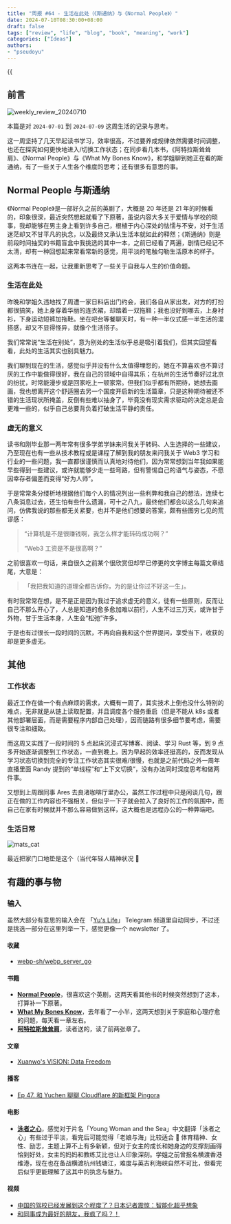 ```yaml
---
title: "周报 #64 - 生活在此处（《斯通纳》与《Normal People》）"
date: 2024-07-10T08:30:00+08:00
draft: false
tags: ["review", "life", "blog", "book", "meaning", "work"]
categories: ["Ideas"]
authors:
- "pseudoyu"
---
```


{{<audio src="audios/photograph.mp3" caption="《Photograph - Ed Sheeran》" >}}

## 前言

![weekly_review_20240710](https://image.pseudoyu.com/images/weekly_review_20240710.png)

本篇是对 `2024-07-01` 到 `2024-07-09` 这周生活的记录与思考。

这一周坚持了几天早起读书学习，效率很高，不过要养成规律依然需要时间调整，也还在探究如何更快地进入/切换工作状态；在同步看几本书，《阿特拉斯耸耸肩》、《Normal People》与《What My Bones Know》，和学姐聊到她正在看的斯通纳，有了一些关于人生各个维度的思考；还有很多有意思的事。

## Normal People 与斯通纳

《Normal People》是一部好久之前的英剧了，大概是 20 年还是 21 年的时候看的，印象很深，最近突然想起就看了下原著，虽说内容大多关于爱情与学校的琐事，我却能够在男主身上看到许多自己，根植于内心深处的怯懦与不安，对于生活迷茫却又不甘平凡的执念，以及最终又承认生活本就如此的释然；《斯通纳》则是前段时间抽奖的书籍盲盒中我挑选的其中一本，之前已经看了两遍，剧情已经记不太清，却有一种回想起来常看常新的感觉，用平淡的笔触勾勒生活原本的样子。

这两本书连在一起，让我重新思考了一些关于自我与人生的价值命题。

### 生活在此处

昨晚和学姐久违地找了周遭一家日料店出门约会，我们各自从家出发，对方的打扮都很搞笑，她上身穿着华丽的连衣裙，却踏着一双拖鞋；我也没好到哪去，上身衬衫，下身运动短裤加拖鞋。坐在吧台等餐聊天时，有一种一半仪式感一半生活的混搭感，却又不显得怪异，就像个生活搭子。

我们常常说“生活在别处”，意为别处的生活似乎总是吸引着我们，但其实回望看看，此处的生活其实也别具魅力。

我们聊到现在的生活，感觉似乎并没有什么太值得埋怨的，她在不算喜欢也不算讨厌的工作中能做得很好，我在自己的领域中自得其乐；在杭州的生活节奏好过北京的纷扰，时常能漫步或是回家吃上一顿家常。但我们似乎都有所期待，她想去画画，我也想离开这个舒适圈去另一个国度开启新的生活篇章，只是这种期待被还不错的生活现状所掩盖，反倒有些难以抽身了，毕竟没有现实需求驱动的决定总是会更难一些的，似乎自己总要背负着打破生活平静的责任。

### 虚无的意义

读书和刚毕业那一两年常有很多学弟学妹来问我关于转码、人生选择的一些建议，乃至现在也有一些从技术教程或是课程了解到我的朋友来问我关于 Web3 学习和行业的一些问题，我一直都很谨慎而认真地对待他们，因为常常想到当年我如果能早些得到一些建议，或许就能够少走一些弯路，但有警惕自己的语气与姿态，不愿因幸存者偏差而变得“好为人师”。

于是常常条分缕析地根据他们每个人的情况列出一些利弊和我自己的想法，连续七八条消息过去，还生怕有些什么遗漏，可十之八九，最终他们都会以这么几句来追问，仿佛我说的那些都无关紧要，也并不是他们想要的答案，颇有些图穷匕见的荒谬感：

> “计算机是不是很赚钱啊，我怎么样才能转码成功啊？”
>
> “Web3 工资是不是很高啊？”

之前很喜欢一句话，来自很久之前某个很欣赏但却早已停更的文字博主每篇文章结尾，大意是：

> 「我把我知道的道理全都告诉你，为的是让你过不好这一生」。

有时我常常在想，是不是正是因为我过于追求虚无的意义，徒有一些原则，反而让自己不那么开心了，人总是知道的愈多愈加难以前行，人生不过三万天，或许甘于外物，甘于生活本身，人生会“松弛”许多。

于是也有过很长一段时间的沉默，不再向自我和这个世界提问，享受当下，收获的却是更多虚无。

## 其他

### 工作状态

最近工作在做一个有点麻烦的需求，大概有一周了，其实技术上倒也没什么特别的难点，无非就是从链上读取配置，并且调度各个服务重启（但是不能从 k8s 或者其他部署层面，而是需要程序内部自己处理），因而链路有很多细节要考虑，需要很专注和细致。

而这周又实践了一段时间的 5 点起床沉浸式写博客、阅读、学习 Rust 等，到 9 点多开始逐渐调整到工作状态，一直到晚上。因为早起的效率还挺高的，反而发现从学习状态切换到完全的专注工作状态其实很难/很慢，也就是之前代码之外一周年直播里面 Randy  提到的“单线程”和“上下文切换”，没有办法同时深度思考和做两件事。

又想到上周跟同事 Ares 去良渚咖啡厅里办公，虽然工作过程中只是闲谈几句，跟正在做的工作内容也不强相关，但似乎一下子就会拉入了良好的工作的氛围中，而自己在家有时候就并不那么容易做到这样，这大概也是远程办公的一种弊端吧。

### 生活日常

![mats_cat](https://image.pseudoyu.com/images/mats_cat.jpg)

最近把家门口地垫是这个（当代年轻人精神状况 🤣

## 有趣的事与物

### 输入

虽然大部分有意思的输入会在 「[Yu's Life](https://t.me/pseudoyulife)」 Telegram 频道里自动同步，不过还是挑选一部分在这里列举一下，感觉更像一个 newsletter 了。

#### 收藏

- [webp-sh/webp_server_go](https://github.com/webp-sh/webp_server_go)

#### 书籍

- [**Normal People**](https://book.douban.com/subject/34453257/)，很喜欢这个英剧，这两天看其他书的时候突然想到了这本，打算补一下原著。
- [**What My Bones Know**](https://book.douban.com/subject/35754687/)，去年看了一小半，这两天想到关于家庭和心理疗愈的问题，每天看一章左右。
- [**阿特拉斯耸耸肩**](https://book.douban.com/subject/33445309/)，读者送的，读了前两张章了。

#### 文章

- [Xuanwo's VISION: Data Freedom](https://xuanwo.io/2024/04-xuanwo-vision/)

#### 播客

- [Ep 47. 和 Yuchen 聊聊 Cloudflare 的新框架 Pingora](https://www.listennotes.com/e/efc189e08c08408fb4ded5e34ac017f2)

#### 电影

- [**泳者之心**](http://movie.douban.com/subject/26656728/)，感觉对于片名「Young Woman and the Sea」中文翻译「泳者之心」有些过于平淡，看完后可能觉得「老娘与海」比较适合 🤣 体育精神、女性、励志，主题上算不上有多新颖，但对于女主的成长和她身边的支撑刻画得恰到好处，女主的妈妈和教练艾比也让人印象深刻。学姐之前曾报名横渡香港维港，现在也在备战横渡杭州钱塘江，难度与英吉利海峡自然不可比，但看完后似乎更能理解了这其中的执念与魅力。

#### 视频

- [中国的驾校已经发展到这个程度了？日本记者震惊：智能化超乎想象](https://www.bilibili.com/video/BV1Vr421M77c)
- [和同事成为最好的朋友，我疯了吗？！](https://www.bilibili.com/video/BV1i1421b7Mr)
